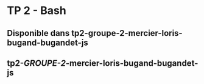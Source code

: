 # TP 2 - Bash
## Disponible dans tp2-groupe-2-mercier-loris-bugand-bugandet-js
## tp2-__*GROUPE-2*__-mercier-loris-bugand-bugandet-js
